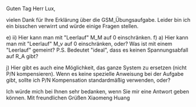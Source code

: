 Guten Tag Herr Lux,

vielen Dank für Ihre Erklärung über die GSM_Übungsaufgabe.
Leider bin ich ein bisschen verwirrt und würde einige Fragen stellen.

e) ii) Hier kann man mit "Leerlauf"  M_M auf 0 einschränken. 
f) a) Hier kann man mit "Leerlauf" M_v auf 0 einschränken, oder?
Was ist mit einem "Leerlauf" gemeint?
P.S. Bedeutet "ideal", dass es keinen Spannungsabfall auf R_A gibt? 

j) Hier gibt es auch eine Möglichkeit, das ganze System zu ersetzen (nicht P/N kompensieren). Wenn es keine spezielle Anweisung bei der Aufgabe gibt, sollte ich P/N Kompensation standardmäßig verwenden, oder?

Ich würde mich bei Ihnen sehr bedanken, wenn Sie mir eine Antwort geben können. 
Mit freundlichen Grüßen
Xiaomeng Huang
